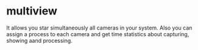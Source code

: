 # multiview
It allows you star simultaneously all cameras in your system. Also you can assign a process to each camera and get time statistics about capturing, showing aand processing.
